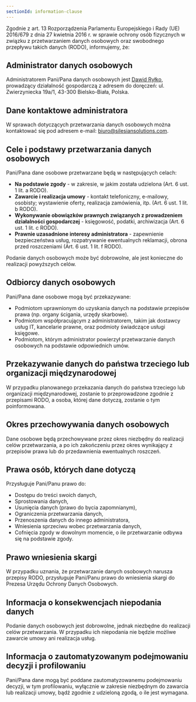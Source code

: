 ```yaml
---
sectionId: information-clause
---
```


Zgodnie z art. 13 Rozporządzenia Parlamentu Europejskiego i Rady (UE) 2016/679 z dnia 27 kwietnia 2016 r. w sprawie ochrony osób fizycznych w związku z przetwarzaniem danych osobowych oraz swobodnego przepływu takich danych (RODO), informujemy, że:

## Administrator danych osobowych

Administratorem Pani/Pana danych osobowych jest [Dawid Ryłko](https://dawidrylko.com/), prowadzący działalność gospodarczą z adresem do doręczeń: ul. Zwierzyniecka 19a/1, 43-300 Bielsko-Biała, Polska.

## Dane kontaktowe administratora

W sprawach dotyczących przetwarzania danych osobowych można kontaktować się pod adresem e-mail: [biuro@silesiansolutions.com](mailto:biuro@silesiansolutions.com).

## Cele i podstawy przetwarzania danych osobowych

Pani/Pana dane osobowe przetwarzane będą w następujących celach:

- **Na podstawie zgody** - w zakresie, w jakim została udzielona (Art. 6 ust. 1 lit. a RODO).
- **Zawarcie i realizacja umowy** - kontakt telefoniczny, e-mailowy, osobisty; wystawienie oferty, realizacja zamówienia, itp. (Art. 6 ust. 1 lit. b RODO).
- **Wykonywanie obowiązków prawnych związanych z prowadzeniem działalności gospodarczej** - księgowość, podatki, archiwizacja (Art. 6 ust. 1 lit. c RODO).
- **Prawnie uzasadnione interesy administratora** - zapewnienie bezpieczeństwa usług, rozpatrywanie ewentualnych reklamacji, obrona przed roszczeniami (Art. 6 ust. 1 lit. f RODO).

Podanie danych osobowych może być dobrowolne, ale jest konieczne do realizacji powyższych celów.

## Odbiorcy danych osobowych

Pani/Pana dane osobowe mogą być przekazywane:

- Podmiotom uprawnionym do uzyskania danych na podstawie przepisów prawa (np. organy ścigania, urzędy skarbowe).
- Podmiotom współpracującym z administratorem, takim jak dostawcy usług IT, kancelarie prawne, oraz podmioty świadczące usługi księgowe.
- Podmiotom, którym administrator powierzył przetwarzanie danych osobowych na podstawie odpowiednich umów.

## Przekazywanie danych do państwa trzeciego lub organizacji międzynarodowej

W przypadku planowanego przekazania danych do państwa trzeciego lub organizacji międzynarodowej, zostanie to przeprowadzone zgodnie z przepisami RODO, a osoba, której dane dotyczą, zostanie o tym poinformowana.

## Okres przechowywania danych osobowych

Dane osobowe będą przechowywane przez okres niezbędny do realizacji celów przetwarzania, a po ich zakończeniu przez okres wynikający z przepisów prawa lub do przedawnienia ewentualnych roszczeń.

## Prawa osób, których dane dotyczą

Przysługuje Pani/Panu prawo do:

- Dostępu do treści swoich danych,
- Sprostowania danych,
- Usunięcia danych (prawo do bycia zapomnianym),
- Ograniczenia przetwarzania danych,
- Przenoszenia danych do innego administratora,
- Wniesienia sprzeciwu wobec przetwarzania danych,
- Cofnięcia zgody w dowolnym momencie, o ile przetwarzanie odbywa się na podstawie zgody.

## Prawo wniesienia skargi

W przypadku uznania, że przetwarzanie danych osobowych narusza przepisy RODO, przysługuje Pani/Panu prawo do wniesienia skargi do Prezesa Urzędu Ochrony Danych Osobowych.

## Informacja o konsekwencjach niepodania danych

Podanie danych osobowych jest dobrowolne, jednak niezbędne do realizacji celów przetwarzania. W przypadku ich niepodania nie będzie możliwe zawarcie umowy ani realizacja usług.

## Informacja o zautomatyzowanym podejmowaniu decyzji i profilowaniu

Pani/Pana dane mogą być poddane zautomatyzowanemu podejmowaniu decyzji, w tym profilowaniu, wyłącznie w zakresie niezbędnym do zawarcia lub realizacji umowy, bądź zgodnie z udzieloną zgodą, o ile jest wymagana.
